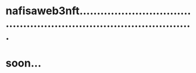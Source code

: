 # nafisaweb3nft......................................................................................
# soon...
